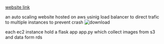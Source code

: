 [website link](manhwa-load-balancer-810451783.us-west-2.elb.amazonaws.com)

an auto scaling website hosted on aws usinig load balancer to direct trafic to multiple instances to prevent crash
![download](https://github.com/user-attachments/assets/f55d7ecc-c434-4216-b84e-f163a2e17b33)

each ec2 instance hold a flask app app.py which collect images from s3 and data form rds

